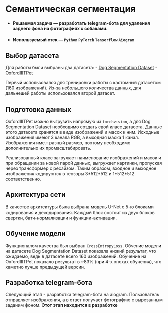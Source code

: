 # Семантическая сегментация

* #### __Решаемая задача__ — разработать telegram-бота для удаления заднего фона на фотографиях с собаками.
* #### __Используемый стек__ — `Python` `PyTorch` `Tensorflow` `Aiogram`

## Выбор датасета

Для работы были выбраны два датасета:
    - [Dog Segmentation Dataset](https://www.kaggle.com/datasets/santhoshkumarv/dog-segmentation-dataset)
    - [OxfordIIITPet]([https://www.kaggle.com/datasets/santhoshkumarv/dog-segmentation-dataset](https://www.kaggle.com/datasets/tanlikesmath/the-oxfordiiit-pet-dataset))

Первый использовался для тренировки работы с кастомный датасетом \(160 изображений\). Из-за небольшого количества данных, для дальнешей работы использовался второй датасет.

## Подготовка данных

OxfordIIITPet можно выгрузить напрямую из `torchvision`, а для Dog Segmentation Dataset необходимо создать свой класс датасета. Данные этого датасета хранятся в виде изображений и масок к ним. Исходные изображения имеют 3 канала RGB, а выходная маска 1 канал. Изображения име.т разный размер, поэтому необходимо дополнительно их промасштабировать.

Реализованный класс загружает наименование изображений и масок и при обращении за новой парой данных, выгружает картинки, пропуская через трансформер с ресайзом. Таким образом, входное и выходное изображения кодируются в тензоры 3\*512\*512 и 1\*512\*512 соответственно.
   
## Архитектура сети

В качестве архитектуры была выбрана модель U-Net с 5-ю блоками кодирования и декодирования. Каждый блок состоит из двух блоков свертки, батч-нормализации и функции-активации.

## Обучение модели

Функционалом качества был выбран `CrossEntropyLoss`. Обчение модели на датасете Dog Segmentation Dataset показала низкий результат, что ожидаемо, ведь в датасете всего 160 изображений. Обучение на OxfordIIITPet показало результат в \~83% \(при 4-х эпохах обучения\), что хаметно лучше предыдущей версии.

## Разработка telegram-бота

Следующий этап - разработка telegram-бота на aiogram. Пользователь отправляет изображения, а в ответ получает фотографию с вырезанным заданим фоном. **Этот этап находится в разработке**

